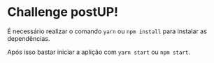 # Challenge postUP!

É necessário realizar o comando `yarn` ou `npm install` para instalar as dependências.

Após isso bastar iniciar a aplição com `yarn start` ou `npm start`.
